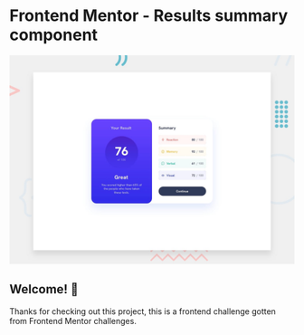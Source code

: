 # Frontend Mentor - Results summary component

![Design preview for the Results summary component coding challenge](./design/desktop-preview.jpg)

## Welcome! 👋

Thanks for checking out this project, this is a frontend challenge gotten from Frontend Mentor challenges. 



